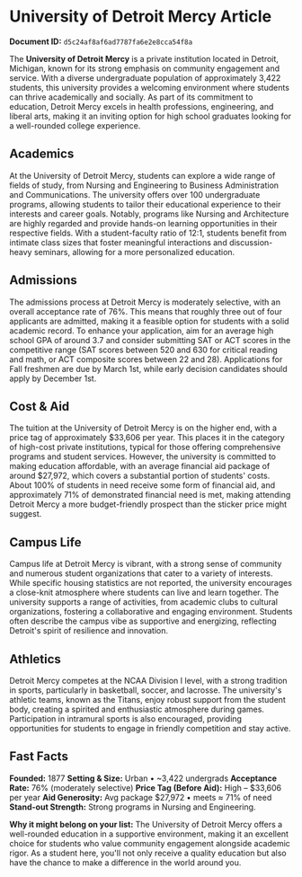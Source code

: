 # University of Detroit Mercy Article

**Document ID:** `d5c24af8af6ad7787fa6e2e8cca54f8a`

The **University of Detroit Mercy** is a private institution located in Detroit, Michigan, known for its strong emphasis on community engagement and service. With a diverse undergraduate population of approximately 3,422 students, this university provides a welcoming environment where students can thrive academically and socially. As part of its commitment to education, Detroit Mercy excels in health professions, engineering, and liberal arts, making it an inviting option for high school graduates looking for a well-rounded college experience.

## Academics
At the University of Detroit Mercy, students can explore a wide range of fields of study, from Nursing and Engineering to Business Administration and Communications. The university offers over 100 undergraduate programs, allowing students to tailor their educational experience to their interests and career goals. Notably, programs like Nursing and Architecture are highly regarded and provide hands-on learning opportunities in their respective fields. With a student-faculty ratio of 12:1, students benefit from intimate class sizes that foster meaningful interactions and discussion-heavy seminars, allowing for a more personalized education.

## Admissions
The admissions process at Detroit Mercy is moderately selective, with an overall acceptance rate of 76%. This means that roughly three out of four applicants are admitted, making it a feasible option for students with a solid academic record. To enhance your application, aim for an average high school GPA of around 3.7 and consider submitting SAT or ACT scores in the competitive range (SAT scores between 520 and 630 for critical reading and math, or ACT composite scores between 22 and 28). Applications for Fall freshmen are due by March 1st, while early decision candidates should apply by December 1st.

## Cost & Aid
The tuition at the University of Detroit Mercy is on the higher end, with a price tag of approximately $33,606 per year. This places it in the category of high-cost private institutions, typical for those offering comprehensive programs and student services. However, the university is committed to making education affordable, with an average financial aid package of around $27,972, which covers a substantial portion of students' costs. About 100% of students in need receive some form of financial aid, and approximately 71% of demonstrated financial need is met, making attending Detroit Mercy a more budget-friendly prospect than the sticker price might suggest.

## Campus Life
Campus life at Detroit Mercy is vibrant, with a strong sense of community and numerous student organizations that cater to a variety of interests. While specific housing statistics are not reported, the university encourages a close-knit atmosphere where students can live and learn together. The university supports a range of activities, from academic clubs to cultural organizations, fostering a collaborative and engaging environment. Students often describe the campus vibe as supportive and energizing, reflecting Detroit's spirit of resilience and innovation.

## Athletics
Detroit Mercy competes at the NCAA Division I level, with a strong tradition in sports, particularly in basketball, soccer, and lacrosse. The university's athletic teams, known as the Titans, enjoy robust support from the student body, creating a spirited and enthusiastic atmosphere during games. Participation in intramural sports is also encouraged, providing opportunities for students to engage in friendly competition and stay active.

## Fast Facts
**Founded:** 1877
**Setting & Size:** Urban • ~3,422 undergrads
**Acceptance Rate:** 76% (moderately selective)
**Price Tag (Before Aid):** High – $33,606 per year
**Aid Generosity:** Avg package $27,972 • meets ≈ 71% of need
**Stand-out Strength:** Strong programs in Nursing and Engineering.

**Why it might belong on your list:** The University of Detroit Mercy offers a well-rounded education in a supportive environment, making it an excellent choice for students who value community engagement alongside academic rigor. As a student here, you'll not only receive a quality education but also have the chance to make a difference in the world around you.
